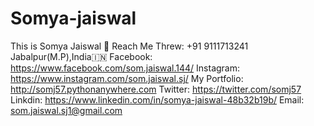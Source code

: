 # Somya-jaiswal
This is Somya Jaiswal 🤣
Reach Me Threw:
  +91 9111713241
  Jabalpur(M.P),India🇮🇳
  Facebook: https://www.facebook.com/som.jaiswal.144/
  Instagram: https://www.instagram.com/som.jaiswal.sj/
  My Portfolio: http://somj57.pythonanywhere.com
  Twitter: https://twitter.com/somj57
  Linkdin: https://www.linkedin.com/in/somya-jaiswal-48b32b19b/
  Email: som.jaiswal.sj1@gmail.com
  
 
